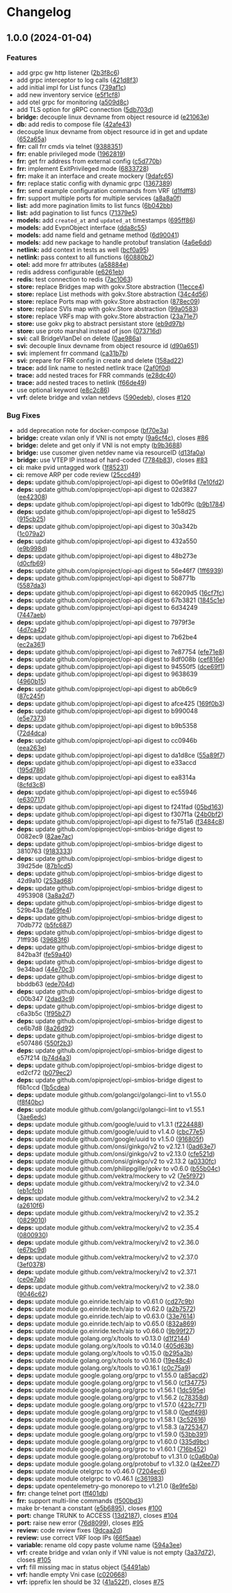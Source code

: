 # Changelog

## 1.0.0 (2024-01-04)


### Features

* add grpc gw http listener ([2b3f8c6](https://github.com/Nordix/opi-evpn-bridge/commit/2b3f8c6b23b244e25ddf194f2fdfbdc0006efa88))
* add grpc interceptor to log calls ([421d8f3](https://github.com/Nordix/opi-evpn-bridge/commit/421d8f3bb8eb65e3c494769d0c8957a0dc876912))
* add initial impl for List funcs ([739af1c](https://github.com/Nordix/opi-evpn-bridge/commit/739af1c5f3bf69b24c7e55df2ae03f5e65dbaa2f))
* add new inventory service ([e5f1cf8](https://github.com/Nordix/opi-evpn-bridge/commit/e5f1cf80d89ca5cd7725b5f700b5d7b9f3fa99f9))
* add otel grpc for monitoring ([a509d8c](https://github.com/Nordix/opi-evpn-bridge/commit/a509d8c8728d144b656c8165899fc65aba8e023d))
* add TLS option for gRPC connection ([5db703d](https://github.com/Nordix/opi-evpn-bridge/commit/5db703d4e0103b222e460c66f450f03a8f207f24))
* **bridge:** decouple linux devname from object resource id ([e21063e](https://github.com/Nordix/opi-evpn-bridge/commit/e21063efd3dc083be308e2aa19ac92bdbb4ebdbe))
* **db:** add redis to compose file ([42afe43](https://github.com/Nordix/opi-evpn-bridge/commit/42afe437686d46845ea8a12821a537044f89bdf5))
* decouple linux devname from object resource id in get and update ([652a65a](https://github.com/Nordix/opi-evpn-bridge/commit/652a65a5d225890438386553b64db6d1b41a0cfc))
* **frr:** call frr cmds via telnet ([9388351](https://github.com/Nordix/opi-evpn-bridge/commit/938835179ed125549d4d652e1c555da1419075fa))
* **frr:** enable privileged mode ([1962819](https://github.com/Nordix/opi-evpn-bridge/commit/19628194a1fb966b8805ae1d91f2fbc02306a722))
* **frr:** get frr address from external config ([c5d770b](https://github.com/Nordix/opi-evpn-bridge/commit/c5d770b689af84fe1cea678c5d79b0a3dc045bc6))
* **frr:** implement ExitPrivileged mode ([6833728](https://github.com/Nordix/opi-evpn-bridge/commit/683372858e4866d25e4a7de861944428a5c5b538))
* **frr:** make it an interface and create mockery ([9dafc65](https://github.com/Nordix/opi-evpn-bridge/commit/9dafc6524fcab5f95e1fa88bc868bf9d8c78e0e0))
* **frr:** replace static config with dynamic grpc ([1367389](https://github.com/Nordix/opi-evpn-bridge/commit/13673895d07ec42e27ae842634dc591c5915cb29))
* **frr:** send example configuration commands from VRF ([d1fdff8](https://github.com/Nordix/opi-evpn-bridge/commit/d1fdff8095338c3e501e4e5e0a7eb98b88f1b786))
* **frr:** support multiple ports for multiple services ([a8a8a0f](https://github.com/Nordix/opi-evpn-bridge/commit/a8a8a0ff610f5b6a9b916f5bbdb9cd8bc9568b48))
* **list:** add more pagination limits to list funcs ([6b042bb](https://github.com/Nordix/opi-evpn-bridge/commit/6b042bbec349a7ff4b7aecb8d4666c20746cc815))
* **list:** add pagination to list funcs ([71379e5](https://github.com/Nordix/opi-evpn-bridge/commit/71379e557df1718d439a8677fedbdd7373c54a50))
* **models:** add `created_at` and `updated_at` timestamps ([695ff86](https://github.com/Nordix/opi-evpn-bridge/commit/695ff86d9f174f387f2f1d2478bbed40fc5eab10))
* **models:** add EvpnObject interface ([dda8c55](https://github.com/Nordix/opi-evpn-bridge/commit/dda8c55193c68a341e25bc722bea6497d9a66a81))
* **models:** add name field and getname method ([6d90041](https://github.com/Nordix/opi-evpn-bridge/commit/6d90041c12c5ef629d4e9431ffa0e186a9355929))
* **models:** add new package to handle protobuf translation ([4a6e6dd](https://github.com/Nordix/opi-evpn-bridge/commit/4a6e6ddf5f4e2ee5973757c0c37cf695eaf01153))
* **netlink:** add context in tests as well ([bcf0a95](https://github.com/Nordix/opi-evpn-bridge/commit/bcf0a95e3bba15a601507aab9e2988955a66ed78))
* **netlink:** pass context to all functions ([60880b2](https://github.com/Nordix/opi-evpn-bridge/commit/60880b263947ad9defc856a3c5ea01657d389ef5))
* **otel:** add more frr attributes ([a58884e](https://github.com/Nordix/opi-evpn-bridge/commit/a58884eddac21ee3e3f19c1fb0f6ab47f41793a7))
* redis address configurable ([e6261eb](https://github.com/Nordix/opi-evpn-bridge/commit/e6261eb14b8d80655537720de459f7f8019c24be))
* **redis:** test connection to redis ([7ac1063](https://github.com/Nordix/opi-evpn-bridge/commit/7ac1063f6e59279ce71753a0016950a1afaa12db))
* **store:** replace Bridges map with gokv.Store abstraction ([11ecce4](https://github.com/Nordix/opi-evpn-bridge/commit/11ecce433ff1b275c3e7db94341cc0f5e4e6997e))
* **store:** replace List methods with gokv.Store abstraction ([34c4d56](https://github.com/Nordix/opi-evpn-bridge/commit/34c4d56fe67760089bfb6347a2f38b368938cc3f))
* **store:** replace Ports map with gokv.Store abstraction ([878ec09](https://github.com/Nordix/opi-evpn-bridge/commit/878ec093f5ae9056c1ed7f70bb17b64fc5b11d5b))
* **store:** replace SVIs map with gokv.Store abstraction ([99a0583](https://github.com/Nordix/opi-evpn-bridge/commit/99a0583e31da7c038cbf570ffb3b0fba45aa0d6c))
* **store:** replace VRFs map with gokv.Store abstraction ([23a71e7](https://github.com/Nordix/opi-evpn-bridge/commit/23a71e7eb9c45fd5c3085336e1502e8fd738401f))
* **store:** use gokv pkg to abstract persistant store ([eb9d97b](https://github.com/Nordix/opi-evpn-bridge/commit/eb9d97b2eafa4d84c4badf71aa2dcb211aa08a73))
* **store:** use proto marshal instead of json ([073716d](https://github.com/Nordix/opi-evpn-bridge/commit/073716d250d02991df24f2d512cfe1740411bc3f))
* **svi:** call BridgeVlanDel on delete ([0ae986a](https://github.com/Nordix/opi-evpn-bridge/commit/0ae986a187abe98c9e17b97ddd5b16e00396192f))
* **svi:** decouple linux devname from object resource id ([d90a651](https://github.com/Nordix/opi-evpn-bridge/commit/d90a6514c4a8385c179ff4fd8ba8d07fa8633adb))
* **svi:** implement frr command ([ca31b7b](https://github.com/Nordix/opi-evpn-bridge/commit/ca31b7b9a1dbf7af58c4fb3abd4d5882fae35378))
* **svi:** prepare for FRR config in create and delete ([158ad22](https://github.com/Nordix/opi-evpn-bridge/commit/158ad22cd7be44aba9679774f3becbf8c50f49f5))
* **trace:** add link name to nested netlink trace ([2af0f0d](https://github.com/Nordix/opi-evpn-bridge/commit/2af0f0dbdb9128187d1323086258e533e8503e08))
* **trace:** add nested traces for FRR commands ([e28dc40](https://github.com/Nordix/opi-evpn-bridge/commit/e28dc40fe01a293f580791e7e3810e3e9a7ac301))
* **trace:** add nested traces to netlink ([f66de49](https://github.com/Nordix/opi-evpn-bridge/commit/f66de498cb2a634311eafe1e0ff304446d24c3e6))
* use optional keyword ([e8c2c86](https://github.com/Nordix/opi-evpn-bridge/commit/e8c2c86890ce67ab7d1cc7568d977250a79b3a9b))
* **vrf:** delete bridge and vxlan netdevs ([590edeb](https://github.com/Nordix/opi-evpn-bridge/commit/590edebd91d0269cd9c72579ea96f08306d43e25)), closes [#120](https://github.com/Nordix/opi-evpn-bridge/issues/120)


### Bug Fixes

* add deprecation note for docker-compose ([bf70e3a](https://github.com/Nordix/opi-evpn-bridge/commit/bf70e3a665f974c541cd1cb13586da717c180fa9))
* **bridge:** create vxlan only if VNI is not empty ([9a6cf4c](https://github.com/Nordix/opi-evpn-bridge/commit/9a6cf4ca5499705f16cae6f10511a73922ef319e)), closes [#86](https://github.com/Nordix/opi-evpn-bridge/issues/86)
* **bridge:** delete and get only if VNI is not empty ([b9b3688](https://github.com/Nordix/opi-evpn-bridge/commit/b9b3688287815b4230ec93974b6962b3a644d85c))
* **bridge:** use cusomer given netdev name via resourceID ([d13fa0a](https://github.com/Nordix/opi-evpn-bridge/commit/d13fa0a034cb02457296f038170a54740b67963c))
* **bridge:** use VTEP IP instead of hard-coded ([7784b83](https://github.com/Nordix/opi-evpn-bridge/commit/7784b833f8ac42d24731dd6fd23527a532f6129f)), closes [#83](https://github.com/Nordix/opi-evpn-bridge/issues/83)
* **ci:** make pvid untagged work ([1f85231](https://github.com/Nordix/opi-evpn-bridge/commit/1f8523198ce28d6e56ec615f5c50f07e798635e2))
* **ci:** remove ARP per code review ([25ccd49](https://github.com/Nordix/opi-evpn-bridge/commit/25ccd49261a316fc19e6dacdb7e278bab7e18ae0))
* **deps:** update github.com/opiproject/opi-api digest to 00e9f8d ([7e10fd2](https://github.com/Nordix/opi-evpn-bridge/commit/7e10fd2db6802098f35ed01b6b1ddeefaa4ed70b))
* **deps:** update github.com/opiproject/opi-api digest to 02d3827 ([ee42308](https://github.com/Nordix/opi-evpn-bridge/commit/ee423087586924293e376f92ec096ee4ac2d7bd8))
* **deps:** update github.com/opiproject/opi-api digest to 1db0f9c ([b9b1784](https://github.com/Nordix/opi-evpn-bridge/commit/b9b17842b9e91ddc210d8f546c4817ca90bd7dba))
* **deps:** update github.com/opiproject/opi-api digest to 1e58d25 ([915cb25](https://github.com/Nordix/opi-evpn-bridge/commit/915cb25cf04da2bc9333d78529437005a16efcc3))
* **deps:** update github.com/opiproject/opi-api digest to 30a342b ([1c079a2](https://github.com/Nordix/opi-evpn-bridge/commit/1c079a21423fb8f8674a661c9dbcce1cfd3ba989))
* **deps:** update github.com/opiproject/opi-api digest to 432a550 ([e9b998d](https://github.com/Nordix/opi-evpn-bridge/commit/e9b998dc67260f3d1d8b3543390b6c61c9ce81ab))
* **deps:** update github.com/opiproject/opi-api digest to 48b273e ([d0cfb69](https://github.com/Nordix/opi-evpn-bridge/commit/d0cfb69524337cd7db45d47551d4f0494e817388))
* **deps:** update github.com/opiproject/opi-api digest to 56e46f7 ([1ff6939](https://github.com/Nordix/opi-evpn-bridge/commit/1ff6939c68fd27cbe698bf07519d464161e2a298))
* **deps:** update github.com/opiproject/opi-api digest to 5b8771b ([5587da3](https://github.com/Nordix/opi-evpn-bridge/commit/5587da333d9fee88643fc3a758b215523f3b9e80))
* **deps:** update github.com/opiproject/opi-api digest to 66209d5 ([16cf7fc](https://github.com/Nordix/opi-evpn-bridge/commit/16cf7fc37df1683d4af4c3648ec02982becbd819))
* **deps:** update github.com/opiproject/opi-api digest to 67b3821 ([1845c1e](https://github.com/Nordix/opi-evpn-bridge/commit/1845c1e830666786ca834a29cd7305ef180e90d3))
* **deps:** update github.com/opiproject/opi-api digest to 6d34249 ([7447aeb](https://github.com/Nordix/opi-evpn-bridge/commit/7447aebdf5bf104f17ad747e8cd03f4230eeaf8d))
* **deps:** update github.com/opiproject/opi-api digest to 7979f3e ([4d7ca42](https://github.com/Nordix/opi-evpn-bridge/commit/4d7ca4295856c7e3f0627d496d5f915eb6521b88))
* **deps:** update github.com/opiproject/opi-api digest to 7b62be4 ([ec2a361](https://github.com/Nordix/opi-evpn-bridge/commit/ec2a361ae0f8db2042e3b36b3ad2a5783033dde5))
* **deps:** update github.com/opiproject/opi-api digest to 7e87754 ([efe71e8](https://github.com/Nordix/opi-evpn-bridge/commit/efe71e87bc183fcf3a04e5f73612b97ba8b65b06))
* **deps:** update github.com/opiproject/opi-api digest to 8df008b ([cef816e](https://github.com/Nordix/opi-evpn-bridge/commit/cef816e9c83596d4d7a90fb8933300f478b79525))
* **deps:** update github.com/opiproject/opi-api digest to 94550f5 ([dce69f1](https://github.com/Nordix/opi-evpn-bridge/commit/dce69f1c23c2cbfa69956fca8298f4d6ba46e060))
* **deps:** update github.com/opiproject/opi-api digest to 9638639 ([4960b15](https://github.com/Nordix/opi-evpn-bridge/commit/4960b15df93e2bc6f2ff83dcd215074cb438b20e))
* **deps:** update github.com/opiproject/opi-api digest to ab0b6c9 ([87c245f](https://github.com/Nordix/opi-evpn-bridge/commit/87c245f775b0ae9237867f088590bc7729b7437a))
* **deps:** update github.com/opiproject/opi-api digest to afce425 ([169f0b3](https://github.com/Nordix/opi-evpn-bridge/commit/169f0b3815d7c665342457684cc262dd7bad9e1a))
* **deps:** update github.com/opiproject/opi-api digest to b990048 ([e5e7373](https://github.com/Nordix/opi-evpn-bridge/commit/e5e73734558b49e9cd3cf7e3f007dcf88e842ca3))
* **deps:** update github.com/opiproject/opi-api digest to b9b5358 ([72d4dca](https://github.com/Nordix/opi-evpn-bridge/commit/72d4dcad085ab6645fe4ff994f6064f85b049395))
* **deps:** update github.com/opiproject/opi-api digest to cc0946b ([eea263e](https://github.com/Nordix/opi-evpn-bridge/commit/eea263e955feaa453d2b6570aab90ccf35e064e0))
* **deps:** update github.com/opiproject/opi-api digest to da1d8ce ([55a89f7](https://github.com/Nordix/opi-evpn-bridge/commit/55a89f7daa99b437be4db9b91f4f041c7be96fa2))
* **deps:** update github.com/opiproject/opi-api digest to e33accd ([195d786](https://github.com/Nordix/opi-evpn-bridge/commit/195d786a147c86323ec82249345745f110ba7111))
* **deps:** update github.com/opiproject/opi-api digest to ea8314a ([8cfd3c8](https://github.com/Nordix/opi-evpn-bridge/commit/8cfd3c800e40d9c78961a6edb9133646da25f3c4))
* **deps:** update github.com/opiproject/opi-api digest to ec55946 ([e630717](https://github.com/Nordix/opi-evpn-bridge/commit/e630717fe939367e080f6fbc8a57acc5c3347371))
* **deps:** update github.com/opiproject/opi-api digest to f241fad ([05bd163](https://github.com/Nordix/opi-evpn-bridge/commit/05bd1639f34276540b387de8dbfa2f6befb86b4a))
* **deps:** update github.com/opiproject/opi-api digest to f307f1a ([24b0bf2](https://github.com/Nordix/opi-evpn-bridge/commit/24b0bf21b5234405a54346f6b585c2c3952c9d19))
* **deps:** update github.com/opiproject/opi-api digest to fe751a6 ([f3484c8](https://github.com/Nordix/opi-evpn-bridge/commit/f3484c85e2f0eb295cf88fff93193d61871c2d62))
* **deps:** update github.com/opiproject/opi-smbios-bridge digest to 0082ec9 ([82ae7ac](https://github.com/Nordix/opi-evpn-bridge/commit/82ae7acb1a8408ec1ce6f5f7655c99c25199ff2e))
* **deps:** update github.com/opiproject/opi-smbios-bridge digest to 3810763 ([9183333](https://github.com/Nordix/opi-evpn-bridge/commit/9183333e973c929416f0ace6401e1b515b23ce12))
* **deps:** update github.com/opiproject/opi-smbios-bridge digest to 39d25de ([87b1cd5](https://github.com/Nordix/opi-evpn-bridge/commit/87b1cd57fb2392b4af672e2fa0e981a812fc0e84))
* **deps:** update github.com/opiproject/opi-smbios-bridge digest to 42d9a10 ([253ad68](https://github.com/Nordix/opi-evpn-bridge/commit/253ad6846b0d01c695377f702cddaff4fcfe26fe))
* **deps:** update github.com/opiproject/opi-smbios-bridge digest to 4953908 ([3a8a2d7](https://github.com/Nordix/opi-evpn-bridge/commit/3a8a2d7c78422addb3696ebae102b5ada03c08fe))
* **deps:** update github.com/opiproject/opi-smbios-bridge digest to 529b43a ([fa69fe4](https://github.com/Nordix/opi-evpn-bridge/commit/fa69fe48c808a8210becfc50171b1dd769fad6dc))
* **deps:** update github.com/opiproject/opi-smbios-bridge digest to 70db772 ([b5fc687](https://github.com/Nordix/opi-evpn-bridge/commit/b5fc68734c85b15fa06b7eea493ce9eda66876f0))
* **deps:** update github.com/opiproject/opi-smbios-bridge digest to 71ff936 ([39683f6](https://github.com/Nordix/opi-evpn-bridge/commit/39683f62a1c97f11c3a4a0afcaddcdff45e17f76))
* **deps:** update github.com/opiproject/opi-smbios-bridge digest to 842ba3f ([fe59a40](https://github.com/Nordix/opi-evpn-bridge/commit/fe59a400e4dcc32512a34f9647bf1fa7f2b6335a))
* **deps:** update github.com/opiproject/opi-smbios-bridge digest to 9e34bad ([44e70c3](https://github.com/Nordix/opi-evpn-bridge/commit/44e70c3840bd69bb9810fbce53bae4254124e5a8))
* **deps:** update github.com/opiproject/opi-smbios-bridge digest to bbddb63 ([ede704d](https://github.com/Nordix/opi-evpn-bridge/commit/ede704db5363d43c257abdc4e3e18c1a940b5817))
* **deps:** update github.com/opiproject/opi-smbios-bridge digest to c00b347 ([2dad3c9](https://github.com/Nordix/opi-evpn-bridge/commit/2dad3c942e80daf20832524272dc8629bad0aea6))
* **deps:** update github.com/opiproject/opi-smbios-bridge digest to c6a3b5c ([1f95b27](https://github.com/Nordix/opi-evpn-bridge/commit/1f95b27c397a5b26ee3d9389f1641ee1544dd8c9))
* **deps:** update github.com/opiproject/opi-smbios-bridge digest to ce6b7d8 ([8a26d92](https://github.com/Nordix/opi-evpn-bridge/commit/8a26d92fe9d2b1caea7ac1877749015efa1f013c))
* **deps:** update github.com/opiproject/opi-smbios-bridge digest to e507486 ([550f2b3](https://github.com/Nordix/opi-evpn-bridge/commit/550f2b35947c3dab56c9ec198a935a0f3e590b47))
* **deps:** update github.com/opiproject/opi-smbios-bridge digest to e57f214 ([b74d4a3](https://github.com/Nordix/opi-evpn-bridge/commit/b74d4a3ec18554963e83e550647e22898e0ad026))
* **deps:** update github.com/opiproject/opi-smbios-bridge digest to ed2cf72 ([b079ec2](https://github.com/Nordix/opi-evpn-bridge/commit/b079ec285c2ac796f732e9c864bb8cc25e6c5a8a))
* **deps:** update github.com/opiproject/opi-smbios-bridge digest to f6b1ccd ([1b5cdea](https://github.com/Nordix/opi-evpn-bridge/commit/1b5cdeaf4e9dbc3d7c0ba3d93ea3325485faaedd))
* **deps:** update module github.com/golangci/golangci-lint to v1.55.0 ([f8f40bc](https://github.com/Nordix/opi-evpn-bridge/commit/f8f40bc2f1d4d0f42ffea2cd69399d7fbbed6ccd))
* **deps:** update module github.com/golangci/golangci-lint to v1.55.1 ([3ae6edc](https://github.com/Nordix/opi-evpn-bridge/commit/3ae6edc02e5c2282dd93c8939d8266df764eed95))
* **deps:** update module github.com/google/uuid to v1.3.1 ([f224488](https://github.com/Nordix/opi-evpn-bridge/commit/f224488e546e0398b020ecd0457416cd61c37611))
* **deps:** update module github.com/google/uuid to v1.4.0 ([cbc77e5](https://github.com/Nordix/opi-evpn-bridge/commit/cbc77e5eec2e27edd9cae4b1d54669754f431482))
* **deps:** update module github.com/google/uuid to v1.5.0 ([916805f](https://github.com/Nordix/opi-evpn-bridge/commit/916805f11653c92c1762df58f9d8e9cc2d157852))
* **deps:** update module github.com/onsi/ginkgo/v2 to v2.12.1 ([0ad63e7](https://github.com/Nordix/opi-evpn-bridge/commit/0ad63e7ca0fd94f0c54648971b0ef2be1bde5e72))
* **deps:** update module github.com/onsi/ginkgo/v2 to v2.13.0 ([cfe521d](https://github.com/Nordix/opi-evpn-bridge/commit/cfe521df9421396de140759925729c75ce4cdc94))
* **deps:** update module github.com/onsi/ginkgo/v2 to v2.13.2 ([a0330fc](https://github.com/Nordix/opi-evpn-bridge/commit/a0330fc3cb9d512ae92ecaea962f05d7de40d8f1))
* **deps:** update module github.com/philippgille/gokv to v0.6.0 ([b55b04c](https://github.com/Nordix/opi-evpn-bridge/commit/b55b04c09e1fb5397cc81b4765b31d66059dd185))
* **deps:** update module github.com/vektra/mockery to v2 ([7e5f972](https://github.com/Nordix/opi-evpn-bridge/commit/7e5f972ae5faf30d2344cf6049c4f3fec9f3c12f))
* **deps:** update module github.com/vektra/mockery/v2 to v2.34.0 ([eb1cfcb](https://github.com/Nordix/opi-evpn-bridge/commit/eb1cfcb020baa43b6181ebda5e0f84ebd6a9e7ae))
* **deps:** update module github.com/vektra/mockery/v2 to v2.34.2 ([a2610f6](https://github.com/Nordix/opi-evpn-bridge/commit/a2610f68da4aee38a1018464cb2af20594899764))
* **deps:** update module github.com/vektra/mockery/v2 to v2.35.2 ([0829010](https://github.com/Nordix/opi-evpn-bridge/commit/0829010ea5107f11fdd418534ee37bde55e185ba))
* **deps:** update module github.com/vektra/mockery/v2 to v2.35.4 ([0800930](https://github.com/Nordix/opi-evpn-bridge/commit/0800930550e5d1e36e80480a2ef92733ab28db42))
* **deps:** update module github.com/vektra/mockery/v2 to v2.36.0 ([e67bc9d](https://github.com/Nordix/opi-evpn-bridge/commit/e67bc9d61c7eb0a6c7c77fe129ce9c79a6eb9c95))
* **deps:** update module github.com/vektra/mockery/v2 to v2.37.0 ([3ef0378](https://github.com/Nordix/opi-evpn-bridge/commit/3ef03787bb618b0bcb52f0fccbf34327baf88bea))
* **deps:** update module github.com/vektra/mockery/v2 to v2.37.1 ([ce0e7ab](https://github.com/Nordix/opi-evpn-bridge/commit/ce0e7ab1f70b13f4f80e329635c5fe6955fb582c))
* **deps:** update module github.com/vektra/mockery/v2 to v2.38.0 ([9046c62](https://github.com/Nordix/opi-evpn-bridge/commit/9046c620d64713e1935bf2b54e668fd8b0bf4dbb))
* **deps:** update module go.einride.tech/aip to v0.61.0 ([cd27c9b](https://github.com/Nordix/opi-evpn-bridge/commit/cd27c9bbd2dcda23db248ffdeecc7259bdd287cf))
* **deps:** update module go.einride.tech/aip to v0.62.0 ([a2b7572](https://github.com/Nordix/opi-evpn-bridge/commit/a2b757276f63fb500cfeaf3097c49fd86cad0479))
* **deps:** update module go.einride.tech/aip to v0.63.0 ([33e7614](https://github.com/Nordix/opi-evpn-bridge/commit/33e7614ffa02a6a10030d1eab6bc931caf58e3e5))
* **deps:** update module go.einride.tech/aip to v0.65.0 ([832a869](https://github.com/Nordix/opi-evpn-bridge/commit/832a86996a5e031d557ea96dc16d31f09daf867d))
* **deps:** update module go.einride.tech/aip to v0.66.0 ([9b99f27](https://github.com/Nordix/opi-evpn-bridge/commit/9b99f27f4a14a4e76adfa088d94f3e6d490a3dc9))
* **deps:** update module golang.org/x/tools to v0.13.0 ([d1f2144](https://github.com/Nordix/opi-evpn-bridge/commit/d1f2144b2d252fc5d43da0d774cc62ceb1717f61))
* **deps:** update module golang.org/x/tools to v0.14.0 ([405d63b](https://github.com/Nordix/opi-evpn-bridge/commit/405d63bad6845938596b1b272ea1ba301edc26f3))
* **deps:** update module golang.org/x/tools to v0.15.0 ([b295a3b](https://github.com/Nordix/opi-evpn-bridge/commit/b295a3b5545ab00eeb6829d78592f3e5e246bc1b))
* **deps:** update module golang.org/x/tools to v0.16.0 ([19e48c4](https://github.com/Nordix/opi-evpn-bridge/commit/19e48c4efe52e64a53471e059ff16dadb7d1e363))
* **deps:** update module golang.org/x/tools to v0.16.1 ([c0c75a9](https://github.com/Nordix/opi-evpn-bridge/commit/c0c75a9b324f8795426abfa608993fe696e6427c))
* **deps:** update module google.golang.org/grpc to v1.55.0 ([a85acd2](https://github.com/Nordix/opi-evpn-bridge/commit/a85acd2432867189112f72e24e1b7e1299a23d61))
* **deps:** update module google.golang.org/grpc to v1.56.0 ([cf34775](https://github.com/Nordix/opi-evpn-bridge/commit/cf34775e6680403273b52c96c97af108445eba6d))
* **deps:** update module google.golang.org/grpc to v1.56.1 ([1dc595e](https://github.com/Nordix/opi-evpn-bridge/commit/1dc595e9f57d340445a626a97d3f2584a6ee9f1d))
* **deps:** update module google.golang.org/grpc to v1.56.2 ([c78358d](https://github.com/Nordix/opi-evpn-bridge/commit/c78358d21741c01c22d4ca44c754fc1b1d3d3298))
* **deps:** update module google.golang.org/grpc to v1.57.0 ([423c771](https://github.com/Nordix/opi-evpn-bridge/commit/423c77101edf40b07bf24725f6ad33a304e76b46))
* **deps:** update module google.golang.org/grpc to v1.58.0 ([0edf498](https://github.com/Nordix/opi-evpn-bridge/commit/0edf498af715528d8aee4025efd5a91d928d4101))
* **deps:** update module google.golang.org/grpc to v1.58.1 ([3c52616](https://github.com/Nordix/opi-evpn-bridge/commit/3c52616eeb6018844876d7a788fb009edc8dc102))
* **deps:** update module google.golang.org/grpc to v1.58.3 ([a725347](https://github.com/Nordix/opi-evpn-bridge/commit/a725347a7aadf5447af740d65db4adcc83079ca1))
* **deps:** update module google.golang.org/grpc to v1.59.0 ([53bb391](https://github.com/Nordix/opi-evpn-bridge/commit/53bb391e5c4193ed76c79a64cf7214cbba36056d))
* **deps:** update module google.golang.org/grpc to v1.60.0 ([335d9bc](https://github.com/Nordix/opi-evpn-bridge/commit/335d9bcd91030139f0d0d87523483f0342d44e79))
* **deps:** update module google.golang.org/grpc to v1.60.1 ([716b452](https://github.com/Nordix/opi-evpn-bridge/commit/716b45254fc269bcd0769125c255a6a3e7e4b15c))
* **deps:** update module google.golang.org/protobuf to v1.31.0 ([c0a6b0a](https://github.com/Nordix/opi-evpn-bridge/commit/c0a6b0ab3f6d17bc7f8f597267769c97cc11058b))
* **deps:** update module google.golang.org/protobuf to v1.32.0 ([a42ee77](https://github.com/Nordix/opi-evpn-bridge/commit/a42ee777615c4fbb37b85c305526f80c97216cd4))
* **deps:** update module otelgrpc to v0.46.0 ([7204ec6](https://github.com/Nordix/opi-evpn-bridge/commit/7204ec63baefe2f6162a9e149a8bd0f27fe52bc5))
* **deps:** update module otelgrpc to v0.46.1 ([c361983](https://github.com/Nordix/opi-evpn-bridge/commit/c3619835bd20bf9dc79279a693b7f08ed0ca84a0))
* **deps:** update opentelemetry-go monorepo to v1.21.0 ([8e9fe5b](https://github.com/Nordix/opi-evpn-bridge/commit/8e9fe5b96275c950977e389aa6c5e0e3b99f152e))
* **frr:** change telnet port ([ff401db](https://github.com/Nordix/opi-evpn-bridge/commit/ff401db4199cbecbc097728e84b2abf0f8e3729d))
* **frr:** support multi-line commands ([f500bd3](https://github.com/Nordix/opi-evpn-bridge/commit/f500bd349c1eda496c4e0dc326104bed26955817))
* make br-tenant a constant ([e5b6895](https://github.com/Nordix/opi-evpn-bridge/commit/e5b68953bd4642dd5d88187d5fe614333d8acf78)), closes [#100](https://github.com/Nordix/opi-evpn-bridge/issues/100)
* **port:** change TRUNK to ACCESS ([13d2187](https://github.com/Nordix/opi-evpn-bridge/commit/13d21878f006ac4ddf975614c48e908b5304cf4a)), closes [#104](https://github.com/Nordix/opi-evpn-bridge/issues/104)
* **port:** raise new error ([76d8099](https://github.com/Nordix/opi-evpn-bridge/commit/76d809924577ef916e9b8ffe0dd11ae8cfb3da4b)), closes [#95](https://github.com/Nordix/opi-evpn-bridge/issues/95)
* **review:** code review fixes ([9dcaa2d](https://github.com/Nordix/opi-evpn-bridge/commit/9dcaa2dea4c8be131e16630cf95789c7dd637b56))
* **review:** use correct VRF loop IPs ([66f5aae](https://github.com/Nordix/opi-evpn-bridge/commit/66f5aae53bac569ad4026eff8ca2e77b22957bf0))
* **variable:** rename old copy paste volume name ([594a3ee](https://github.com/Nordix/opi-evpn-bridge/commit/594a3eed9178728c365c289c20c63e2f55aee055))
* **vrf:** create bridge and vxlan only if VNI value is not empty ([3a37d72](https://github.com/Nordix/opi-evpn-bridge/commit/3a37d726ac4f48026712a5d1533ab00f91d74d0e)), closes [#105](https://github.com/Nordix/opi-evpn-bridge/issues/105)
* **vrf:** fill missing mac in status object ([54491ab](https://github.com/Nordix/opi-evpn-bridge/commit/54491ab9236aa2b28406ab1e7adc8bf97f25b8bf))
* **vrf:** handle empty Vni case ([c020668](https://github.com/Nordix/opi-evpn-bridge/commit/c0206683d62fecf443cadcde140ba2e757f09880))
* **vrf:** ipprefix len should be 32 ([41a522f](https://github.com/Nordix/opi-evpn-bridge/commit/41a522fae1ff64eb4b7a6607869295f2408e9a5f)), closes [#75](https://github.com/Nordix/opi-evpn-bridge/issues/75)
